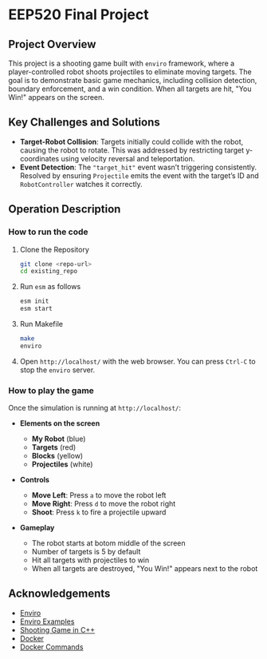 # EEP520 Final Project

## Project Overview
This project is a shooting game built with `enviro` framework, where a player-controlled robot shoots projectiles to eliminate moving targets. The goal is to demonstrate basic game mechanics, including collision detection, boundary enforcement, and a win condition. When all targets are hit, "You Win!" appears on the screen.

## Key Challenges and Solutions
- **Target-Robot Collision**: Targets initially could collide with the robot, causing the robot to rotate. This was addressed by restricting target y-coordinates using velocity reversal and teleportation.
- **Event Detection**: The `"target_hit"` event wasn’t triggering consistently. Resolved by ensuring `Projectile` emits the event with the target’s ID  and `RobotController` watches it correctly.

## Operation Description
### How to run the code
1. Clone the Repository
    ```bash
    git clone <repo-url>
    cd existing_repo
    ```

2. Run `esm` as follows
    ```bash
    esm init
    esm start
    ```

3. Run Makefile
   ```bash
   make
   enviro
   ```
4. Open ``http://localhost/`` with the web browser. You can press `Ctrl-C` to stop the `enviro` server.

### How to play the game
Once the simulation is running at ``http://localhost/``:

- **Elements on the screen**
  - **My Robot** (blue)
  - **Targets** (red)
  - **Blocks** (yellow)
  - **Projectiles** (white)

- **Controls**
  - **Move Left**: Press `a` to move the robot left
  - **Move Right**: Press `d` to move the robot right
  - **Shoot**: Press `k` to fire a projectile upward

- **Gameplay**
  - The robot starts at botom middle of the screen
  - Number of targets is 5 by default
  - Hit all targets with projectiles to win
  - When all targets are destroyed, "You Win!" appears next to the robot


## Acknowledgements

- [Enviro](https://github.com/klavinslab/enviro)
- [Enviro Examples](https://github.com/klavinslab/enviro/tree/master/examples)
- [Shooting Game in C++](https://github.com/B16CS006/The_Ultimate_Shootng_Challenge)
- [Docker](https://www.docker.com/)
- [Docker Commands](https://docs.docker.com/get-started/docker_cheatsheet.pdf)
